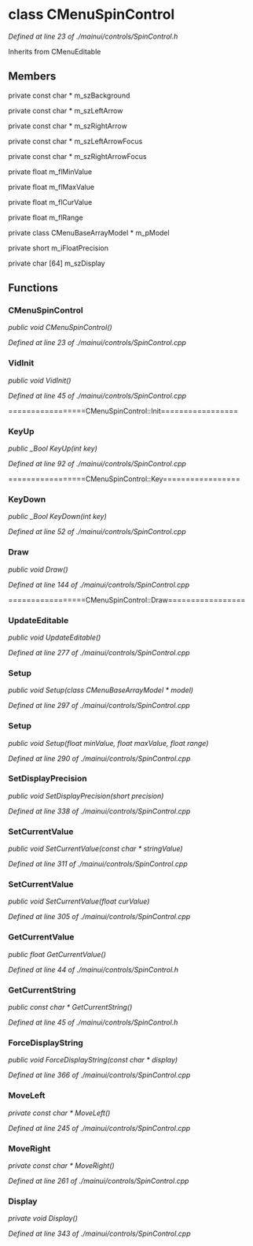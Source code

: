 # class CMenuSpinControl

*Defined at line 23 of ./mainui/controls/SpinControl.h*

Inherits from CMenuEditable



## Members

private const char * m_szBackground

private const char * m_szLeftArrow

private const char * m_szRightArrow

private const char * m_szLeftArrowFocus

private const char * m_szRightArrowFocus

private float m_flMinValue

private float m_flMaxValue

private float m_flCurValue

private float m_flRange

private class CMenuBaseArrayModel * m_pModel

private short m_iFloatPrecision

private char [64] m_szDisplay



## Functions

### CMenuSpinControl

*public void CMenuSpinControl()*

*Defined at line 23 of ./mainui/controls/SpinControl.cpp*

### VidInit

*public void VidInit()*

*Defined at line 45 of ./mainui/controls/SpinControl.cpp*

=================CMenuSpinControl::Init=================

### KeyUp

*public _Bool KeyUp(int key)*

*Defined at line 92 of ./mainui/controls/SpinControl.cpp*

=================CMenuSpinControl::Key=================

### KeyDown

*public _Bool KeyDown(int key)*

*Defined at line 52 of ./mainui/controls/SpinControl.cpp*

### Draw

*public void Draw()*

*Defined at line 144 of ./mainui/controls/SpinControl.cpp*

=================CMenuSpinControl::Draw=================

### UpdateEditable

*public void UpdateEditable()*

*Defined at line 277 of ./mainui/controls/SpinControl.cpp*

### Setup

*public void Setup(class CMenuBaseArrayModel * model)*

*Defined at line 297 of ./mainui/controls/SpinControl.cpp*

### Setup

*public void Setup(float minValue, float maxValue, float range)*

*Defined at line 290 of ./mainui/controls/SpinControl.cpp*

### SetDisplayPrecision

*public void SetDisplayPrecision(short precision)*

*Defined at line 338 of ./mainui/controls/SpinControl.cpp*

### SetCurrentValue

*public void SetCurrentValue(const char * stringValue)*

*Defined at line 311 of ./mainui/controls/SpinControl.cpp*

### SetCurrentValue

*public void SetCurrentValue(float curValue)*

*Defined at line 305 of ./mainui/controls/SpinControl.cpp*

### GetCurrentValue

*public float GetCurrentValue()*

*Defined at line 44 of ./mainui/controls/SpinControl.h*

### GetCurrentString

*public const char * GetCurrentString()*

*Defined at line 45 of ./mainui/controls/SpinControl.h*

### ForceDisplayString

*public void ForceDisplayString(const char * display)*

*Defined at line 366 of ./mainui/controls/SpinControl.cpp*

### MoveLeft

*private const char * MoveLeft()*

*Defined at line 245 of ./mainui/controls/SpinControl.cpp*

### MoveRight

*private const char * MoveRight()*

*Defined at line 261 of ./mainui/controls/SpinControl.cpp*

### Display

*private void Display()*

*Defined at line 343 of ./mainui/controls/SpinControl.cpp*



